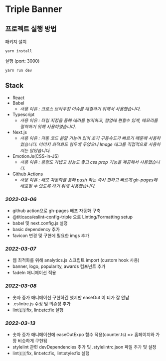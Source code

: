 # Triple Banner



## 프로젝트 실행 방법

패키지 설치

```
yarn install

```

실행 (port: 3000)

```
yarn run dev

```

## Stack

- React
- Babel
  - _사용 이유 : 크로스 브라우징 이슈를 해결하기 위해서 사용했습니다._
- Typescript
  - _사용 이유 : 타입 지정을 통해 에러를 방지하고, 협업에 편할수 있게, 메모리를 절약하기 위해 사용하였습니다._
- Next.js
  - _사용 이유 : 자동 코드 분할 기능이 있어 초기 구동속도가 빠르기 때문에 사용하였습니다. 이미지 최적화도 염두에 두었으나 Image 태그를 직접적으로 사용하지는 않았습니다._
- EmotionJs(CSS-in-JS)
  - _사용 이유 : 용량도 가볍고 성능도 좋고 css prop 기능을 제공해서 사용했습니다._
- Github Actions
  - _사용 이유 : 배포 자동화를 통해 push 하는 즉시 편하고 빠르게 gh-pages에 배포될 수 있도록 하기 위해 사용했습니다._




### _2022-03-06_

- github action으로 gh-pages 배포 자동화 구축
- @titicaca/eslint-config-triple 으로 Linting/Formatting setup
- babel 및 next.config.js 설정
- basic dependency 추가
- favicon 변경 및 구현에 필요한 imgs 추가

### _2022-03-07_

- 웹 최적화를 위해 analytics.js 스크립트 import (custom hook 사용)
- banner, logo, popularity, awards 컴포넌트 추가
- fadeIn 애니메이션 적용

### _2022-03-08_

- 숫자 증가 애니메이션 구현하긴 했지만 easeOut 이 티가 잘 안남
- .eslintrc.js 수정 및 의존성 추가
- lint:es:fix, lint:etc:fix 실행

### _2022-03-13_

- 숫자 증가 애니메이션에 easeOutExpo 함수 적용(counter.ts)
  => 홈페이지와 가장 비슷하게 구현됨
- stylelint 관련 devDependencies 추가 및 .stylelintrc.json 파일 추가 및 설정
- lint:es:fix, lint:etc:fix, lint:style:fix 실행
